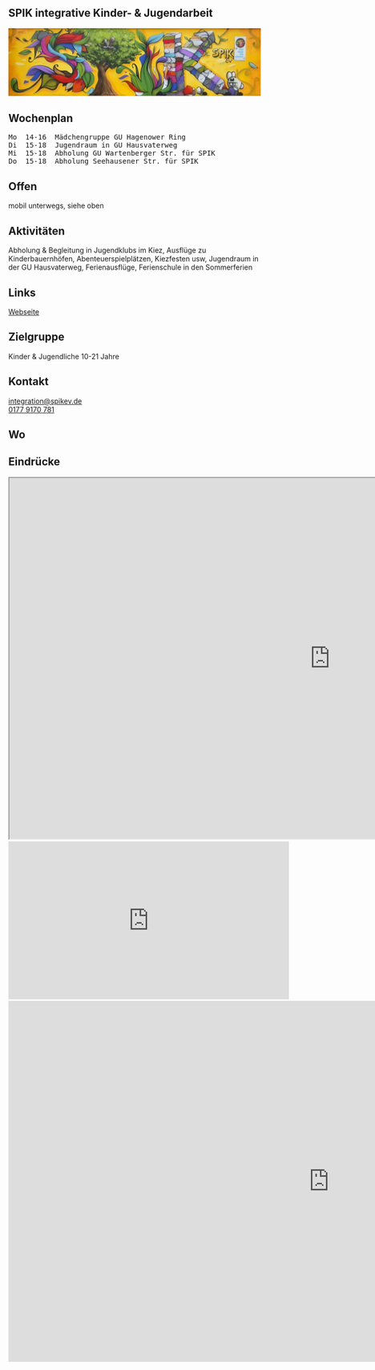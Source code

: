 ## SPIK integrative Kinder- & Jugendarbeit
<img id="topmedia" src="/Jugendklubs/images/SPIK_JK/logo.jpg" />

## Wochenplan
<pre id="weeklyschedule">
Mo  14-16  Mädchengruppe GU Hagenower Ring
Di  15-18  Jugendraum in GU Hausvaterweg
Mi  15-18  Abholung GU Wartenberger Str. für SPIK 
Do  15-18  Abholung Seehausener Str. für SPIK 
</pre>

## Offen
mobil unterwegs, siehe oben

## Aktivitäten
<p id="activities">
Abholung & Begleitung in Jugendklubs im Kiez, Ausflüge zu Kinderbauernhöfen, Abenteuerspielplätzen, Kiezfesten usw, Jugendraum in der GU Hausvaterweg, Ferienausflüge, Ferienschule in den Sommerferien
</p>

## Links
<a target="_blank" href="http://www.spikev.de/angebote-fuer-gefluechtete-junge-menschen-und-ihre-familien/">Webseite</a><br>

## Zielgruppe
Kinder & Jugendliche 10-21 Jahre

## Kontakt
[integration@spikev.de](mailto:integration@spikev.de)<br>
<a href="tel:+491779170781">0177 9170 781</a> 

## Wo
<div id="gmap"></div>
<script>window.onload = showMap('Am Berl 15, 13051 Berlin', 0, 'gmap_mini')</script>

## Eindrücke
<div class="mediacontainer">
  <!-- source: https://fettblog.eu/blog/2013/06/16/preserving-aspect-ratio-for-embedded-iframes/ //-->
  <div class="iframecontainer">
    <!--<iframe class="embeddedyoutubevideo" width="1280" height="720" src="https://vimeo.com/221344807" allow="encrypted-media" allowfullscreen></iframe>//-->
    <iframe class="embeddedyoutubevideo" width="1280" height="720" src="https://www.youtube.com/embed/bSBpJGu1TaI" allow="encrypted-media" allowfullscreen></iframe>
  </div>
  <div class="iframecontainer">
    <iframe width="560" height="315" src="https://www.youtube.com/embed/bSBpJGu1TaI" frameborder="0" allow="accelerometer; autoplay; encrypted-media; gyroscope; picture-in-picture" allowfullscreen></iframe>
  </div>
  <div class="iframecontainer">
    <iframe width="1280" height="720" src="https://www.youtube.com/embed/bSBpJGu1TaI" frameborder="0" allow="accelerometer; encrypted-media; gyroscope; picture-in-picture" allowfullscreen></iframe>
  </div>
</div>
